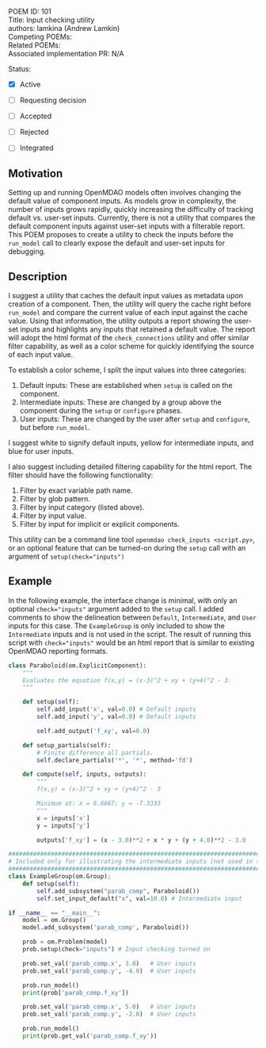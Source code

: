 POEM ID: 101  
Title: Input checking utility  
authors: lamkina (Andrew Lamkin)  
Competing POEMs:  
Related POEMs:  
Associated implementation PR: N/A  

Status:

- [x] Active
- [ ] Requesting decision
- [ ] Accepted
- [ ] Rejected
- [ ] Integrated


## Motivation
Setting up and running OpenMDAO models often involves changing the default value of component inputs.
As models grow in complexity, the number of inputs grows rapidly, quickly increasing the difficulty of tracking default vs. user-set inputs.
Currently, there is not a utility that compares the default component inputs against user-set inputs with a filterable report.
This POEM proposes to create a utility to check the inputs before the `run_model` call to clearly expose the default and user-set inputs for debugging.

## Description
I suggest a utility that caches the default input values as metadata upon creation of a component.
Then, the utility will query the cache right before `run_model` and compare the current value of each input against the cache value.
Using that information, the utility outputs a report showing the user-set inputs and highlights any inputs that retained a default value.
The report will adopt the html format of the `check_connections` utility and offer similar filter capability, as well as a color scheme for quickly identifying the source of each input value.

To establish a color scheme, I split the input values into three categories:
1. Default inputs: These are established when `setup` is called on the component.
2. Intermediate inputs: These are changed by a group above the component during the `setup` or `configure` phases.
3. User inputs: These are changed by the user after `setup` and `configure`, but before `run_model`.

I suggest white to signify default inputs, yellow for intermediate inputs, and blue for user inputs.

I also suggest including detailed filtering capability for the html report.
The filter should have the following functionality:
1. Filter by exact variable path name.
2. Filter by glob pattern.
3. Filter by input category (listed above).
4. Filter by input value.
5. Filter by input for implicit or explicit components.

This utility can be a command line tool `openmdao check_inputs <script.py>`, or an optional feature that can be turned-on during the `setup` call with an argument of `setup(check="inputs")`

## Example

In the following example, the interface change is minimal, with only an optional `check="inputs"` argument added to the `setup` call.
I added comments to show the delineation between `Default`, `Intermediate`, and `User` inputs for this case.
The `ExampleGroup` is only included to show the `Intermediate` inputs and is not used in the script.
The result of running this script with `check="inputs"` would be an html report that is similar to existing OpenMDAO reporting formats.

```python
class Paraboloid(om.ExplicitComponent):
    """
    Evaluates the equation f(x,y) = (x-3)^2 + xy + (y+4)^2 - 3.
    """

    def setup(self):
        self.add_input('x', val=0.0) # Default inputs
        self.add_input('y', val=0.0) # Default inputs

        self.add_output('f_xy', val=0.0)

    def setup_partials(self):
        # Finite difference all partials.
        self.declare_partials('*', '*', method='fd')

    def compute(self, inputs, outputs):
        """
        f(x,y) = (x-3)^2 + xy + (y+4)^2 - 3

        Minimum at: x = 6.6667; y = -7.3333
        """
        x = inputs['x']
        y = inputs['y']

        outputs['f_xy'] = (x - 3.0)**2 + x * y + (y + 4.0)**2 - 3.0

#######################################################################################
# Included only for illustrating the intermediate inputs (not used in the script below)
#######################################################################################
class ExampleGroup(om.Group);
    def setup(self):
        self.add_subsystem("parab_comp", Paraboloid())
        self.set_input_default("x", val=10.0) # Intermediate input

if __name__ == "__main__":
    model = om.Group()
    model.add_subsystem('parab_comp', Paraboloid())

    prob = om.Problem(model)
    prob.setup(check="inputs") # Input checking turned on

    prob.set_val('parab_comp.x', 3.0)   # User inputs
    prob.set_val('parab_comp.y', -4.0)  # User inputs

    prob.run_model()
    print(prob['parab_comp.f_xy'])

    prob.set_val('parab_comp.x', 5.0)   # User inputs
    prob.set_val('parab_comp.y', -2.0)  # User inputs

    prob.run_model()
    print(prob.get_val('parab_comp.f_xy'))
```